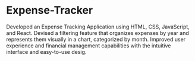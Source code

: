 # Expense-Tracker

Developed an Expense Tracking Application using HTML, CSS, JavaScript, and React.
Devised a filtering feature that organizes expenses by year and represents them visually in a chart, categorized by
month.
Improved user experience and financial management capabilities with the intuitive interface and easy-to-use
desig.
